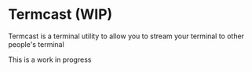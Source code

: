 # Termcast (WIP)

Termcast is a terminal utility to allow you to stream your terminal to other people's terminal

This is a work in progress
